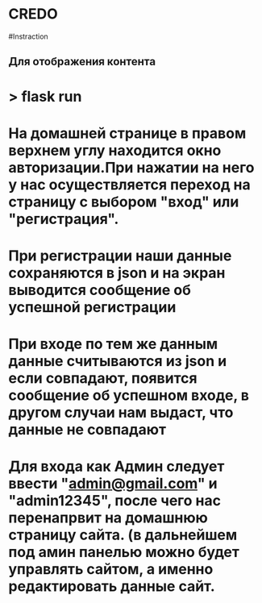 # CREDO

#Instraction

## Для отображения контента
# > flask run 

# На домашней странице в правом верхнем углу находится окно авторизации.При нажатии на него у нас осуществляется переход на страницу с выбором "вход" или "регистрация".

# При регистрации наши данные сохраняются в json и на экран выводится сообщение об успешной регистрации
# При входе по тем же данным данные считываются из json и если совпадают, появится сообщение об успешном входе, в другом случаи нам выдаст, что данные не совпадают

# Для входа как Админ следует ввести "admin@gmail.com" и "admin12345", после чего нас перенапрвит на домашнюю страницу сайта. (в дальнейшем под амин панелью можно будет управлять сайтом, а именно редактировать данные сайт.
